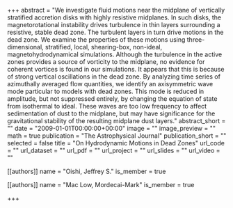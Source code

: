 +++
abstract = "We investigate fluid motions near the midplane of vertically stratified accretion disks with highly resistive midplanes. In such disks, the magnetorotational instability drives turbulence in thin layers surrounding a resistive, stable dead zone. The turbulent layers in turn drive motions in the dead zone. We examine the properties of these motions using three-dimensional, stratified, local, shearing-box, non-ideal, magnetohydrodynamical simulations. Although the turbulence in the active zones provides a source of vorticity to the midplane, no evidence for coherent vortices is found in our simulations. It appears that this is because of strong vertical oscillations in the dead zone. By analyzing time series of azimuthally averaged flow quantities, we identify an axisymmetric wave mode particular to models with dead zones. This mode is reduced in amplitude, but not suppressed entirely, by changing the equation of state from isothermal to ideal. These waves are too low frequency to affect sedimentation of dust to the midplane, but may have significance for the gravitational stability of the resulting midplane dust layers."
abstract_short = ""
date = "2009-01-01T00:00:00+00:00"
image = ""
image_preview = ""
math = true
publication = "The Astrophysical Journal"
publication_short = ""
selected = false
title = "On Hydrodynamic Motions in Dead Zones"
url_code = ""
url_dataset = ""
url_pdf = ""
url_project = ""
url_slides = ""
url_video = ""



[[authors]]
    name = "Oishi, Jeffrey S."
    is_member = true


[[authors]]
    name = "Mac Low, Mordecai-Mark"
    is_member = true

+++
 